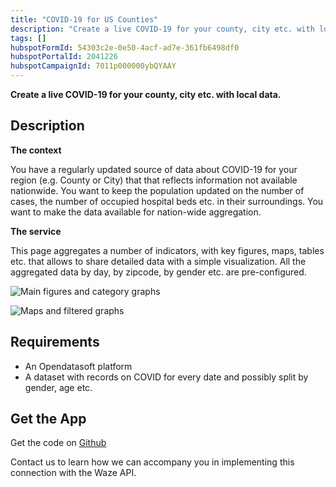 ```yaml
---
title: "COVID-19 for US Counties"
description: "Create a live COVID-19 for your county, city etc. with local data."
tags: []
hubspotFormId: 54303c2e-0e50-4acf-ad7e-361fb6498df0
hubspotPortalId: 2041226
hubspotCampaignId: 7011p000000ybQYAAY
---
```


**Create a live COVID-19 for your county, city etc. with local data.**

## Description

**The context**

You have a regularly updated source of data about COVID-19 for your region (e.g. County or City) that that reflects information not available nationwide. You want to keep the population updated on the number of cases, the number of occupied hospital beds etc. in their surroundings. You want to make the data available for nation-wide aggregation.

**The service**

This page aggregates a number of indicators, with key figures, maps, tables etc. that allows to share detailed data with a simple visualization. All the aggregated data by day, by zipcode, by gender etc. are pre-configured.

![Main figures and category graphs](https://odsplus.opendatasoft.com/api/v2/catalog/datasets/ods-plus-content-en/files/d02448c54530bc3cfb632ce9e1378e72)

![Maps and filtered graphs](https://odsplus.opendatasoft.com/api/v2/catalog/datasets/ods-plus-content-en/files/81ebf78adfa945504d3b1cf8a0d89d14)

## Requirements

- An Opendatasoft platform
- A dataset with records on COVID for every date and possibly split by gender, age etc.



## Get the App

Get the code on [Github](https://github.com/opendatasoft/ods-cookbook/tree/master/dashboard/covid-us)

Contact us to learn how we can accompany you in implementing this connection with the Waze API.